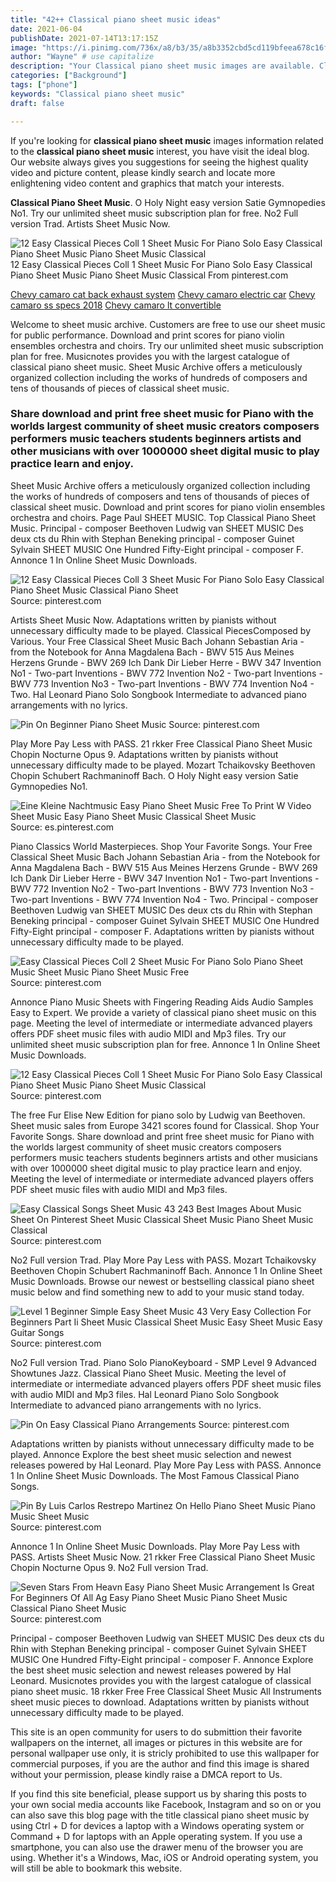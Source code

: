 ```yaml
---
title: "42++ Classical piano sheet music ideas"
date: 2021-06-04
publishDate: 2021-07-14T13:17:15Z
image: "https://i.pinimg.com/736x/a8/b3/35/a8b3352cbd5cd119bfeea678c16f5f54.jpg"
author: "Wayne" # use capitalize
description: "Your Classical piano sheet music images are available. Classical piano sheet music are a topic that is being searched for and liked by netizens now. You can Get the Classical piano sheet music files here. Get all royalty-free photos and vectors."
categories: ["Background"]
tags: ["phone"]
keywords: "Classical piano sheet music"
draft: false

---
```


If you're looking for **classical piano sheet music** images information related to the **classical piano sheet music** interest, you have visit the ideal  blog.  Our website always  gives you  suggestions  for seeing  the highest  quality video and picture  content, please kindly search and locate more enlightening video content and graphics  that match your interests.

**Classical Piano Sheet Music**. O Holy Night easy version Satie Gymnopedies No1. Try our unlimited sheet music subscription plan for free. No2 Full version Trad. Artists Sheet Music Now.

![12 Easy Classical Pieces Coll 1 Sheet Music For Piano Solo Easy Classical Piano Sheet Music Piano Sheet Music Classical](https://i.pinimg.com/originals/3a/c7/b7/3ac7b7c662370136f7567ead1539bc9b.gif "12 Easy Classical Pieces Coll 1 Sheet Music For Piano Solo Easy Classical Piano Sheet Music Piano Sheet Music Classical")
12 Easy Classical Pieces Coll 1 Sheet Music For Piano Solo Easy Classical Piano Sheet Music Piano Sheet Music Classical From pinterest.com

[Chevy camaro cat back exhaust system](/chevy-camaro-cat-back-exhaust-system/)
[Chevy camaro electric car](/chevy-camaro-electric-car/)
[Chevy camaro ss specs 2018](/chevy-camaro-ss-specs-2018/)
[Chevy camaro lt convertible](/chevy-camaro-lt-convertible/)

Welcome to sheet music archive. Customers are free to use our sheet music for public performance. Download and print scores for piano violin ensembles orchestra and choirs. Try our unlimited sheet music subscription plan for free. Musicnotes provides you with the largest catalogue of classical piano sheet music. Sheet Music Archive offers a meticulously organized collection including the works of hundreds of composers and tens of thousands of pieces of classical sheet music.

### Share download and print free sheet music for Piano with the worlds largest community of sheet music creators composers performers music teachers students beginners artists and other musicians with over 1000000 sheet digital music to play practice learn and enjoy.

Sheet Music Archive offers a meticulously organized collection including the works of hundreds of composers and tens of thousands of pieces of classical sheet music. Download and print scores for piano violin ensembles orchestra and choirs. Page Paul SHEET MUSIC. Top Classical Piano Sheet Music. Principal - composer Beethoven Ludwig van SHEET MUSIC Des deux cts du Rhin with Stephan Beneking principal - composer Guinet Sylvain SHEET MUSIC One Hundred Fifty-Eight principal - composer F. Annonce 1 In Online Sheet Music Downloads.


![12 Easy Classical Pieces Coll 3 Sheet Music For Piano Solo Easy Classical Piano Sheet Music Classical Piano Sheet](https://i.pinimg.com/originals/fd/a2/a3/fda2a373ce7a28090bce81235c81441c.gif "12 Easy Classical Pieces Coll 3 Sheet Music For Piano Solo Easy Classical Piano Sheet Music Classical Piano Sheet")
Source: pinterest.com

Artists Sheet Music Now. Adaptations written by pianists without unnecessary difficulty made to be played. Classical PiecesComposed by Various. Your Free Classical Sheet Music Bach Johann Sebastian Aria - from the Notebook for Anna Magdalena Bach - BWV 515 Aus Meines Herzens Grunde - BWV 269 Ich Dank Dir Lieber Herre - BWV 347 Invention No1 - Two-part Inventions - BWV 772 Invention No2 - Two-part Inventions - BWV 773 Invention No3 - Two-part Inventions - BWV 774 Invention No4 - Two. Hal Leonard Piano Solo Songbook Intermediate to advanced piano arrangements with no lyrics.

![Pin On Beginner Piano Sheet Music](https://i.pinimg.com/originals/8b/16/62/8b16625999c0ce5053de87608113cbc7.png "Pin On Beginner Piano Sheet Music")
Source: pinterest.com

Play More Pay Less with PASS. 21 rkker Free Classical Piano Sheet Music Chopin Nocturne Opus 9. Adaptations written by pianists without unnecessary difficulty made to be played. Mozart Tchaikovsky Beethoven Chopin Schubert Rachmaninoff Bach. O Holy Night easy version Satie Gymnopedies No1.

![Eine Kleine Nachtmusic Easy Piano Sheet Music Free To Print W Video Sheet Music Easy Piano Sheet Music Classical Sheet Music](https://i.pinimg.com/originals/96/50/c3/9650c3ae54634735213de477825fa978.jpg "Eine Kleine Nachtmusic Easy Piano Sheet Music Free To Print W Video Sheet Music Easy Piano Sheet Music Classical Sheet Music")
Source: es.pinterest.com

Piano Classics World Masterpieces. Shop Your Favorite Songs. Your Free Classical Sheet Music Bach Johann Sebastian Aria - from the Notebook for Anna Magdalena Bach - BWV 515 Aus Meines Herzens Grunde - BWV 269 Ich Dank Dir Lieber Herre - BWV 347 Invention No1 - Two-part Inventions - BWV 772 Invention No2 - Two-part Inventions - BWV 773 Invention No3 - Two-part Inventions - BWV 774 Invention No4 - Two. Principal - composer Beethoven Ludwig van SHEET MUSIC Des deux cts du Rhin with Stephan Beneking principal - composer Guinet Sylvain SHEET MUSIC One Hundred Fifty-Eight principal - composer F. Adaptations written by pianists without unnecessary difficulty made to be played.

![Easy Classical Pieces Coll 2 Sheet Music For Piano Solo Piano Sheet Music Sheet Music Piano Sheet Music Free](https://i.pinimg.com/originals/c3/43/2a/c3432aa64c4ea99d1f7c810a02624b6f.gif "Easy Classical Pieces Coll 2 Sheet Music For Piano Solo Piano Sheet Music Sheet Music Piano Sheet Music Free")
Source: pinterest.com

Annonce Piano Music Sheets with Fingering Reading Aids Audio Samples Easy to Expert. We provide a variety of classical piano sheet music on this page. Meeting the level of intermediate or intermediate advanced players offers PDF sheet music files with audio MIDI and Mp3 files. Try our unlimited sheet music subscription plan for free. Annonce 1 In Online Sheet Music Downloads.

![12 Easy Classical Pieces Coll 1 Sheet Music For Piano Solo Easy Classical Piano Sheet Music Piano Sheet Music Classical](https://i.pinimg.com/originals/3a/c7/b7/3ac7b7c662370136f7567ead1539bc9b.gif "12 Easy Classical Pieces Coll 1 Sheet Music For Piano Solo Easy Classical Piano Sheet Music Piano Sheet Music Classical")
Source: pinterest.com

The free Fur Elise New Edition for piano solo by Ludwig van Beethoven. Sheet music sales from Europe 3421 scores found for Classical. Shop Your Favorite Songs. Share download and print free sheet music for Piano with the worlds largest community of sheet music creators composers performers music teachers students beginners artists and other musicians with over 1000000 sheet digital music to play practice learn and enjoy. Meeting the level of intermediate or intermediate advanced players offers PDF sheet music files with audio MIDI and Mp3 files.

![Easy Classical Songs Sheet Music 43 243 Best Images About Music Sheet On Pinterest Sheet Music Classical Sheet Music Piano Sheet Music Classical](https://i.pinimg.com/736x/e3/14/67/e31467ccebd520c3727914950d42e33f.jpg "Easy Classical Songs Sheet Music 43 243 Best Images About Music Sheet On Pinterest Sheet Music Classical Sheet Music Piano Sheet Music Classical")
Source: pinterest.com

No2 Full version Trad. Play More Pay Less with PASS. Mozart Tchaikovsky Beethoven Chopin Schubert Rachmaninoff Bach. Annonce 1 In Online Sheet Music Downloads. Browse our newest or bestselling classical piano sheet music below and find something new to add to your music stand today.

![Level 1 Beginner Simple Easy Sheet Music 43 Very Easy Collection For Beginners Part Ii Sheet Music Classical Sheet Music Easy Sheet Music Easy Guitar Songs](https://i.pinimg.com/originals/57/dd/46/57dd46071a25b5d71fbe8caf92d05eb8.gif "Level 1 Beginner Simple Easy Sheet Music 43 Very Easy Collection For Beginners Part Ii Sheet Music Classical Sheet Music Easy Sheet Music Easy Guitar Songs")
Source: pinterest.com

No2 Full version Trad. Piano Solo PianoKeyboard - SMP Level 9 Advanced Showtunes Jazz. Classical Piano Sheet Music. Meeting the level of intermediate or intermediate advanced players offers PDF sheet music files with audio MIDI and Mp3 files. Hal Leonard Piano Solo Songbook Intermediate to advanced piano arrangements with no lyrics.

![Pin On Easy Classical Piano Arrangements](https://i.pinimg.com/originals/7f/a2/6c/7fa26c423f2386237305570a1610e656.png "Pin On Easy Classical Piano Arrangements")
Source: pinterest.com

Adaptations written by pianists without unnecessary difficulty made to be played. Annonce Explore the best sheet music selection and newest releases powered by Hal Leonard. Play More Pay Less with PASS. Annonce 1 In Online Sheet Music Downloads. The Most Famous Classical Piano Songs.

![Pin By Luis Carlos Restrepo Martinez On Hello Piano Sheet Music Piano Music Sheet Music](https://i.pinimg.com/originals/01/c6/19/01c619dcdbd88557d9505fb2f49b6e26.gif "Pin By Luis Carlos Restrepo Martinez On Hello Piano Sheet Music Piano Music Sheet Music")
Source: pinterest.com

Annonce 1 In Online Sheet Music Downloads. Play More Pay Less with PASS. Artists Sheet Music Now. 21 rkker Free Classical Piano Sheet Music Chopin Nocturne Opus 9. No2 Full version Trad.

![Seven Stars From Heavn Easy Piano Sheet Music Arrangement Is Great For Beginners Of All Ag Easy Piano Sheet Music Piano Sheet Music Classical Piano Sheet Music](https://i.pinimg.com/736x/a8/b3/35/a8b3352cbd5cd119bfeea678c16f5f54.jpg "Seven Stars From Heavn Easy Piano Sheet Music Arrangement Is Great For Beginners Of All Ag Easy Piano Sheet Music Piano Sheet Music Classical Piano Sheet Music")
Source: pinterest.com

Principal - composer Beethoven Ludwig van SHEET MUSIC Des deux cts du Rhin with Stephan Beneking principal - composer Guinet Sylvain SHEET MUSIC One Hundred Fifty-Eight principal - composer F. Annonce Explore the best sheet music selection and newest releases powered by Hal Leonard. Musicnotes provides you with the largest catalogue of classical piano sheet music. 18 rkker Free Free Classical Sheet Music All Instruments sheet music pieces to download. Adaptations written by pianists without unnecessary difficulty made to be played.

This site is an open community for users to do submittion their favorite wallpapers on the internet, all images or pictures in this website are for personal wallpaper use only, it is stricly prohibited to use this wallpaper for commercial purposes, if you are the author and find this image is shared without your permission, please kindly raise a DMCA report to Us.

If you find this site beneficial, please support us by sharing this posts to your own social media accounts like Facebook, Instagram and so on or you can also save this blog page with the title classical piano sheet music by using Ctrl + D for devices a laptop with a Windows operating system or Command + D for laptops with an Apple operating system. If you use a smartphone, you can also use the drawer menu of the browser you are using. Whether it's a Windows, Mac, iOS or Android operating system, you will still be able to bookmark this website.
